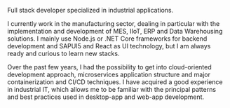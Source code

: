 Full stack developer specialized in industrial applications.

I currently work in the manufacturing sector, dealing in particular with the implementation and development of MES, IIoT, ERP and Data Warehousing solutions.
I mainly use Node.js or .NET Core frameworks for backend development and SAPUI5 and React as UI technology, but I am always ready and curious to learn new stacks.

Over the past few years, I had the possibility to get into cloud-oriented development approach, microservices application structure and major containerization and CI/CD techniques.
I have acquired a good experience in industrial IT, which allows me to be familiar with the principal patterns and best practices used in desktop-app and web-app development.

<!---
paoloaimar/paoloaimar is a ✨ special ✨ repository because its `README.md` (this file) appears on your GitHub profile.
You can click the Preview link to take a look at your changes.
--->
